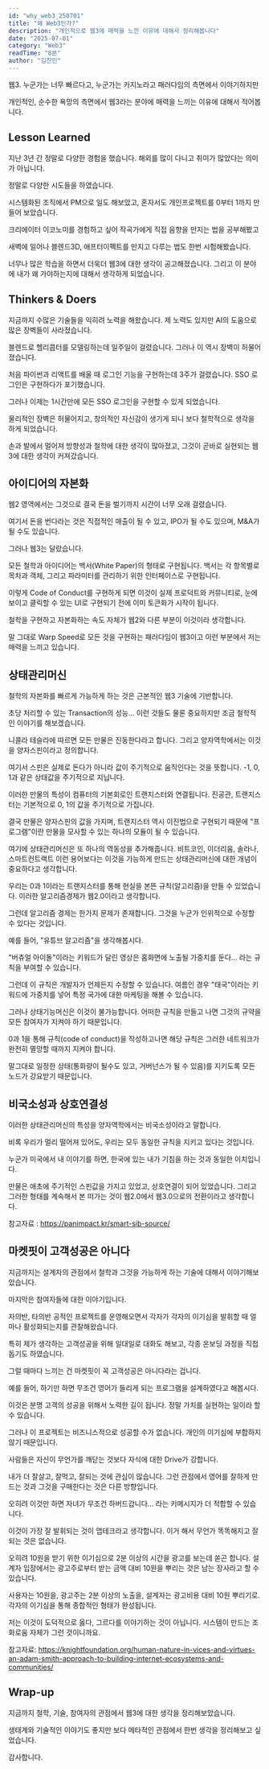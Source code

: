```yaml
---
id: "why_web3_250701"
title: "왜 Web3인가?"
description: "개인적으로 웹3에 매력을 느낀 이유에 대해서 정리해봅니다"
date: "2025-07-01"
category: "Web3"
readTime: "8분"
author: "김찬민"
---
```


웹3. 누군가는 너무 빠르다고, 누군가는 카지노라고 패러다임의 측면에서 이야기하지만

개인적인, 순수한 욕망의 측면에서 웹3라는 분야에 매력을 느끼는 이유에 대해서 적어봅니다.

## Lesson Learned
지난 3년 간 정말로 다양한 경험을 했습니다. 해외를 많이 다니고 취미가 많았다는 의미가 아닙니다.

정말로 다양한 시도들을 하였습니다.

시스템화된 조직에서 PM으로 일도 해보았고, 혼자서도 개인프로젝트를 0부터 1까지 만들어 보았습니다.

크리에이터 이코노미를 경험하고 싶어 작곡가에게 직접 음향을 만지는 법을 공부해봤고

새벽에 일어나 블렌드3D, 애프터이펙트를 만지고 다루는 법도 한번 시험해봤습니다.

너무나 많은 학습을 하면서 더욱더 웹3에 대한 생각이 공고해졌습니다. 그리고 이 분야에 내가 왜 가야하는지에 대해서 생각하게 되었습니다.


## Thinkers & Doers
지금까지 수많은 기술들을 익히려 노력을 해왔습니다. 제 노력도 있지만 AI의 도움으로 많은 장벽들이 사라졌습니다.

블렌드로 헬리콥터를 모델링하는데 일주일이 걸렸습니다. 그러나 이 역시 장벽이 허물어졌습니다.

처음 파이썬과 리액트를 배울 때 로그인 기능을 구현하는데 3주가 걸렸습니다. SSO 로그인은 구현하다가 포기했습니다.

그러나 이제는 1시간만에 모든 SSO 로그인을 구현할 수 있게 되었습니다.

물리적인 장벽은 허물어지고, 창의적인 자신감이 생기게 되니 보다 철학적으로 생각을 하게 되었습니다.

손과 발에서 멀어져 방향성과 철학에 대한 생각이 많아졌고, 그것이 곧바로 실현되는 웹3에 대한 생각이 커져갔습니다.


## 아이디어의 자본화
웹2 영역에서는 그것으로 결국 돈을 벌기까지 시간이 너무 오래 걸렸습니다.

여기서 돈을 번다라는 것은 직접적인 매출이 될 수 있고, IPO가 될 수도 있으며, M&A가 될 수도 있습니다.

그러나 웹3는 달랐습니다.

모든 철학과 아이디어는 백서(White Paper)의 형태로 구현됩니다. 백서는 각 항목별로 목차과 객체, 그리고 파라미터를 관리하기 위한 인터페이스로 구현됩니다.

이렇게 Code of Conduct를 구현하게 되면 이것이 실제 프로덕트와 커뮤니티로, 눈에 보이고 클릭할 수 있는 UI로 구현되기 전에 이미 토큰화가 시작이 됩니다.

철학을 구현하고 자본화하는 속도 자체가 웹2와 다른 부분이 이것이라 생각합니다.

말 그대로 Warp Speed로 모든 것을 구현하는 패러다임이 웹3이고 이런 부분에서 저는 매력을 느끼고 있습니다.

## 상태관리머신
철학의 자본화를 빠르게 가능하게 하는 것은 근본적인 웹3 기술에 기반합니다.

초당 처리할 수 있는 Transaction의 성능... 이런 것들도 물론 중요하지만 조금 철학적인 이야기를 해보겠습니다.

니콜라 테슬라에 따르면 모든 만물은 진동한다라고 합니다. 그리고 양자역학에서는 이것을 양자스핀이라고 정의합니다.

여기서 스핀은 실제로 돈다가 아니라 값이 주기적으로 움직인다는 것을 뜻합니다. -1, 0, 1과 같은 상태값을 주기적으로 지닙니다.

이러한 만물의 특성이 컴퓨터의 기본회로인 트랜지스터와 연결됩니다. 진공관, 트랜지스터는 기본적으로 0, 1의 값을 주기적으로 가집니다.

결국 만물은 양자스핀의 값을 가지며, 트랜지스터 역시 이진법으로 구현되기 때문에 "프로그램"이란 만물을 모사할 수 있는 하나의 모듈이 될 수 있습니다.

여기에 상태관리머신은 또 하나의 역동성을 추가해줍니다. 비트코인, 이더리움, 솔라나, 스마트컨트랙트 이런 용어보다는 이것을 가능하게 만드는 상태관리머신에 대한 개념이 중요하다고 생각합니다.

우리는 0과 1이라는 트랜지스터를 통해 현실을 본뜬 규칙(알고리즘)을 만들 수 있었습니다. 이러한 알고리즘경제가 웹2.0이라고 생각합니다.

그런데 알고리즘 경제는 한가지 문제가 존재합니다. 그것을 누군가 인위적으로 수정할 수 있다는 것입니다.

예를 들어, "유튜브 알고리즘"을 생각해봅시다.

"버츄얼 아이돌"이라는 키워드가 달린 영상은 홈화면에 노출될 가중치를 둔다... 라는 규칙을 부여할 수 있습니다.

그런데 이 규칙은 개발자가 언제든지 수정할 수 있습니다. 여름인 경우 "태국"이라는 키워드에 가중치를 넣어 특정 국가에 대한 마케팅을 해볼 수 있습니다.

그러나 상태기능머신은 이것이 불가능합니다. 어떠한 규칙을 만들고 나면 그것의 규약을 모든 참여자가 지켜야 하기 때문입니다.

0과 1을 통해 규칙(code of conduct)을 작성하고나면 해당 규칙은 그러한 네트워크가 완전히 멸망할 때까지 지켜야 합니다.

말그대로 일정한 상태(통화량이 될수도 있고, 거버넌스가 될 수 있음)를 지키도록 모든 노드가 강요받기 때문입니다.

## 비국소성과 상호연결성

이러한 상태관리머신의 특성을 양자역학에서는 비국소성이라고 말합니다.

비록 우리가 멀리 떨어져 있어도, 우리는 모두 동일한 규칙을 지키고 있다는 것입니다.

누군가 미국에서 내 이야기를 하면, 한국에 있는 내가 기침을 하는 것과 동일한 이치입니다.

만물은 애초에 주기적인 스핀값을 가지고 있었고, 상호연결이 되어 있었습니다. 그리고 그러한 형태를 계속해서 본 떠가는 것이 웹2.0에서 웹3.0으로의 전환이라고 생각합니다.

참고자료 : https://panimpact.kr/smart-sib-source/

## 마켓핏이 고객성공은 아니다

지금까지는 설계자의 관점에서 철학과 그것을 가능하게 하는 기술에 대해서 이야기해보았습니다.

마지막은 참여자들에 대한 이야기입니다.

자의반, 타의반 공적인 프로젝트를 운영해오면서 각자가 각자의 이기심을 발휘할 때 얼마나 활성화되는지를 관찰해왔습니다.

특히 제가 생각하는 고객성공을 위해 일대일로 대화도 해보고, 각종 온보딩 과정을 직접 돕기도 하였습니다.

그럴 때마다 느끼는 건 마켓핏이 꼭 고객성공은 아니다라는 겁니다.

예를 들어, 하기만 하면 무조건 영어가 들리게 되는 프로그램을 설계하였다고 해봅시다.

이것은 분명 고객의 성공을 위해서 노력한 길이 됩니다. 정말 가치를 실현하는 일이라 할 수 있습니다.

그러나 이 프로젝트는 비즈니스적으로 성공할 수가 없습니다. 개인의 이기심에 부합하지 않기 때문입니다.

사람들은 자신이 무언가를 깨닫는 것보다 자식에 대한 Drive가 강합니다.

내가 더 잘살고, 잘먹고, 잘되는 것에 관심이 많습니다. 그런 관점에서 영어를 잘하게 만드는 것과 그것을 구매한다는 것은 다른 방향입니다.

오히려 이것만 하면 자녀가 무조건 하버드갑니다... 라는 키메시지가 더 적합할 수 있습니다.

이것이 가장 잘 발휘되는 것이 앱테크라고 생각합니다. 이거 해서 무언가 똑똑해지고 잘되는 것은 없습니다.

오히려 10원을 받기 위한 이기심으로 2분 이상의 시간을 광고를 보는데 쏟곤 합니다. 설계자 입장에서는 광고주로부터 받는 금액 대비 10원을 뿌리는 것은 남는 장사라고 할 수 있습니다.

사용자는 10원을, 광고주는 2분 이상의 노출을, 설계자는 광고비용 대비 10원 뿌리기로. 각자의 이기심을 통해 종합적인 형태가 완성됩니다.

저는 이것이 도덕적으로 옳다, 그르다를 이야기하는 것이 아닙니다. 시스템이 만드는 조화로움 자체가 그런 것이니까요.

참고자료: https://knightfoundation.org/human-nature-in-vices-and-virtues-an-adam-smith-approach-to-building-internet-ecosystems-and-communities/


## Wrap-up
지금까지 철학, 기술, 참여자의 관점에서 웹3에 대한 생각을 정리해보았습니다.

생태계와 기술적인 이야기도 좋지만 보다 메타적인 관점에서 한번 생각을 정리해보고 싶었습니다.

감사합니다.